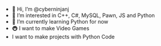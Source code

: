 - 👋 Hi, I’m @cyberninjanj
- 👀 I’m interested in C++, C#, MySQL, Pawn, JS and Python
- 🌱 I’m currently learning Python for now
- 🚇 I want to make Video Games
- I want to make projects with Python Code


<!---
cyberninjanj/cyberninjanj is a ✨ special ✨ repository because its `README.md` (this file) appears on your GitHub profile.
You can click the Preview link to take a look at your changes.
--->
